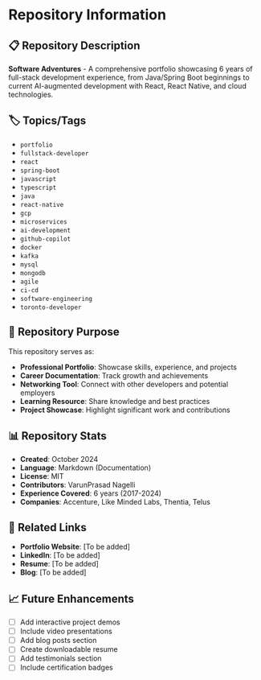 # Repository Information

## 📋 Repository Description
**Software Adventures** - A comprehensive portfolio showcasing 6 years of full-stack development experience, from Java/Spring Boot beginnings to current AI-augmented development with React, React Native, and cloud technologies.

## 🏷️ Topics/Tags
- `portfolio`
- `fullstack-developer`
- `react`
- `spring-boot`
- `javascript`
- `typescript`
- `java`
- `react-native`
- `gcp`
- `microservices`
- `ai-development`
- `github-copilot`
- `docker`
- `kafka`
- `mysql`
- `mongodb`
- `agile`
- `ci-cd`
- `software-engineering`
- `toronto-developer`

## 🎯 Repository Purpose
This repository serves as:
- **Professional Portfolio**: Showcase skills, experience, and projects
- **Career Documentation**: Track growth and achievements
- **Networking Tool**: Connect with other developers and potential employers
- **Learning Resource**: Share knowledge and best practices
- **Project Showcase**: Highlight significant work and contributions

## 📊 Repository Stats
- **Created**: October 2024
- **Language**: Markdown (Documentation)
- **License**: MIT
- **Contributors**: VarunPrasad Nagelli
- **Experience Covered**: 6 years (2017-2024)
- **Companies**: Accenture, Like Minded Labs, Thentia, Telus

## 🔗 Related Links
- **Portfolio Website**: [To be added]
- **LinkedIn**: [To be added]
- **Resume**: [To be added]
- **Blog**: [To be added]

## 📈 Future Enhancements
- [ ] Add interactive project demos
- [ ] Include video presentations
- [ ] Add blog posts section
- [ ] Create downloadable resume
- [ ] Add testimonials section
- [ ] Include certification badges
